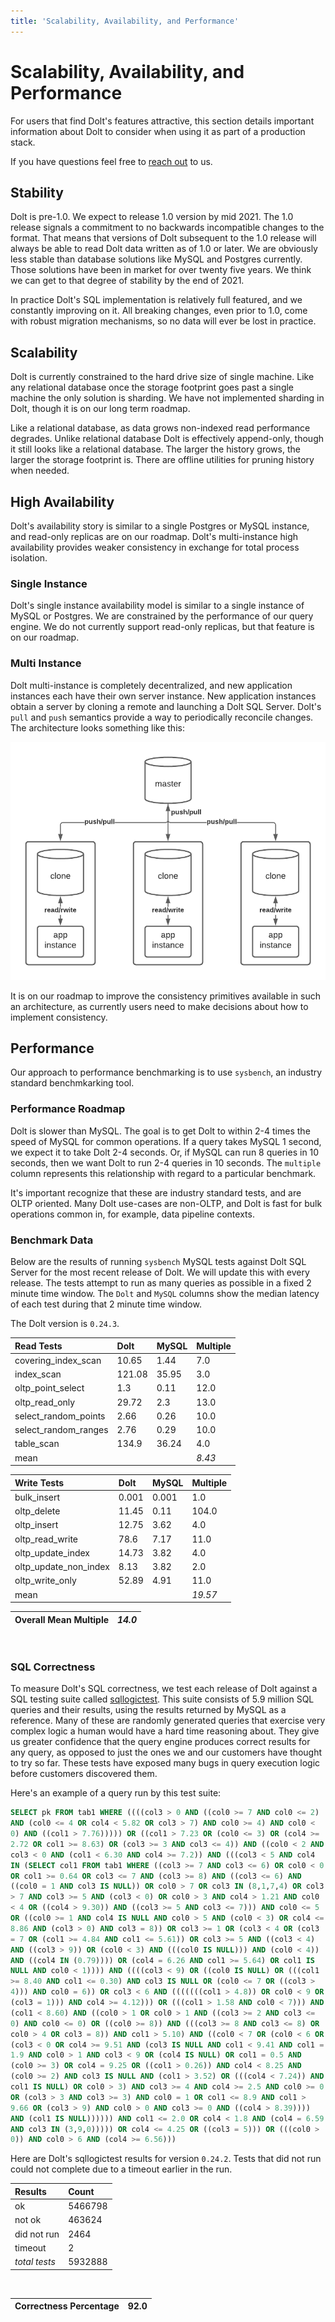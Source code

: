 ```yaml
---
title: 'Scalability, Availability, and Performance'
---
```


# Scalability, Availability, and Performance

For users that find Dolt's features attractive, this section details important information about Dolt to consider when using it as part of a production stack.

If you have questions feel free to [reach out](https://www.dolthub.com/contact) to us.

## Stability

Dolt is pre-1.0. We expect to release 1.0 version by mid 2021. The 1.0 release signals a commitment to no backwards incompatible changes to the format. That means that versions of Dolt subsequent to the 1.0 release will always be able to read Dolt data written as of 1.0 or later. We are obviously less stable than database solutions like MySQL and Postgres currently. Those solutions have been in market for over twenty five years. We think we can get to that degree of stability by the end of 2021.

In practice Dolt's SQL implementation is relatively full featured, and we constantly improving on it. All breaking changes, even prior to 1.0, come with robust migration mechanisms, so no data will ever be lost in practice.

## Scalability

Dolt is currently constrained to the hard drive size of single machine. Like any relational database once the storage footprint goes past a single machine the only solution is sharding. We have not implemented sharding in Dolt, though it is on our long term roadmap.

Like a relational database, as data grows non-indexed read performance degrades. Unlike relational database Dolt is effectively append-only, though it still looks like a relational database. The larger the history grows, the larger the storage footprint is. There are offline utilities for pruning history when needed.

## High Availability

Dolt's availability story is similar to a single Postgres or MySQL instance, and read-only replicas are on our roadmap. Dolt's multi-instance high availability provides weaker consistency in exchange for total process isolation.

### Single Instance

Dolt's single instance availability model is similar to a single instance of MySQL or Postgres. We are constrained by the performance of our query engine. We do not currently support read-only replicas, but that feature is on our roadmap.

### Multi Instance

Dolt multi-instance is completely decentralized, and new application instances each have their own server instance. New application instances obtain a server by cloning a remote and launching a Dolt SQL Server. Dolt's `pull` and `push` semantics provide a way to periodically reconcile changes. The architecture looks something like this:

![Multi-instance Dolt](../.gitbook/assets/dolt-high-availability-multi-instance.png)

It is on our roadmap to improve the consistency primitives available in such an architecture, as currently users need to make decisions about how to implement consistency.

## Performance

Our approach to performance benchmarking is to use `sysbench`, an industry standard benchmkarking tool.

### Performance Roadmap

Dolt is slower than MySQL. The goal is to get Dolt to within 2-4 times the speed of MySQL for common operations. If a query takes MySQL 1 second, we expect it to take Dolt 2-4 seconds. Or, if MySQL can run 8 queries in 10 seconds, then we want Dolt to run 2-4 queries in 10 seconds. The `multiple` column represents this relationship with regard to a particular benchmark.

It's important recognize that these are industry standard tests, and are OLTP oriented. Many Dolt use-cases are non-OLTP, and Dolt is fast for bulk operations common in, for example, data pipeline contexts.

### Benchmark Data

Below are the results of running `sysbench` MySQL tests against Dolt SQL Server for the most recent release of Dolt. We will update this with every release. The tests attempt to run as many queries as possible in a fixed 2 minute time window. The `Dolt` and `MySQL` columns show the median latency of each test during that 2 minute time window.

The Dolt version is `0.24.3`.

| Read Tests | Dolt | MySQL | Multiple |
| :--- | :--- | :--- | :--- |
| covering\_index\_scan | 10.65 | 1.44 | 7.0 |
| index\_scan | 121.08 | 35.95 | 3.0 |
| oltp\_point\_select | 1.3 | 0.11 | 12.0 |
| oltp\_read\_only | 29.72 | 2.3 | 13.0 |
| select\_random\_points | 2.66 | 0.26 | 10.0 |
| select\_random\_ranges | 2.76 | 0.29 | 10.0 |
| table\_scan | 134.9 | 36.24 | 4.0 |
| mean |  |  | _8.43_ |

| Write Tests | Dolt | MySQL | Multiple |
| :--- | :--- | :--- | :--- |
| bulk\_insert | 0.001 | 0.001 | 1.0 |
| oltp\_delete | 11.45 | 0.11 | 104.0 |
| oltp\_insert | 12.75 | 3.62 | 4.0 |
| oltp\_read\_write | 78.6 | 7.17 | 11.0 |
| oltp\_update\_index | 14.73 | 3.82 | 4.0 |
| oltp\_update\_non\_index | 8.13 | 3.82 | 2.0 |
| oltp\_write\_only | 52.89 | 4.91 | 11.0 |
| mean |  |  | _19.57_ |

| Overall Mean Multiple | _14.0_ |
| :--- | :--- |
<br/>

### SQL Correctness

To measure Dolt's SQL correctness, we test each release of Dolt
against a SQL testing suite called
[sqllogictest](https://github.com/dolthub/sqllogictest). This suite
consists of 5.9 million SQL queries and their results, using the
results returned by MySQL as a reference. Many of these are randomly
generated queries that exercise very complex logic a human would have
a hard time reasoning about. They give us greater confidence that the
query engine produces correct results for any query, as opposed to
just the ones we and our customers have thought to try so far. These
tests have exposed many bugs in query execution logic before customers
discovered them.

Here's an example of a query run by this test suite:

```sql
SELECT pk FROM tab1 WHERE ((((col3 > 0 AND ((col0 >= 7 AND col0 <= 2)
AND (col0 <= 4 OR col4 < 5.82 OR col3 > 7) AND col0 >= 4) AND col0 <
0) AND ((col1 > 7.76))))) OR ((col1 > 7.23 OR (col0 <= 3) OR (col4 >=
2.72 OR col1 >= 8.63) OR (col3 >= 3 AND col3 <= 4)) AND ((col0 < 2 AND
col3 < 0 AND (col1 < 6.30 AND col4 >= 7.2)) AND (((col3 < 5 AND col4
IN (SELECT col1 FROM tab1 WHERE ((col3 >= 7 AND col3 <= 6) OR col0 < 0
OR col1 >= 0.64 OR col3 <= 7 AND (col3 >= 8) AND ((col3 <= 6) AND
((col0 = 1 AND col3 IS NULL)) OR col0 > 7 OR col3 IN (8,1,7,4) OR col3
> 7 AND col3 >= 5 AND (col3 < 0) OR col0 > 3 AND col4 > 1.21 AND col0
< 4 OR ((col4 > 9.30)) AND ((col3 >= 5 AND col3 <= 7))) AND col0 <= 5
OR ((col0 >= 1 AND col4 IS NULL AND col0 > 5 AND (col0 < 3) OR col4 <=
8.86 AND (col3 > 0) AND col3 = 8)) OR col3 >= 1 OR (col3 < 4 OR (col3
= 7 OR (col1 >= 4.84 AND col1 <= 5.61)) OR col3 >= 5 AND ((col3 < 4)
AND ((col3 > 9)) OR (col0 < 3) AND (((col0 IS NULL))) AND (col0 < 4))
AND ((col4 IN (0.79)))) OR (col4 = 6.26 AND col1 >= 5.64) OR col1 IS
NULL AND col0 < 1)))) AND ((((col3 < 9) OR ((col0 IS NULL) OR (((col1
>= 8.40 AND col1 <= 0.30) AND col3 IS NULL OR (col0 <= 7 OR ((col3 >
4))) AND col0 = 6)) OR col3 < 6 AND (((((((col1 > 4.8)) OR col0 < 9 OR
(col3 = 1))) AND col4 >= 4.12))) OR (((col1 > 1.58 AND col0 < 7))) AND
(col1 < 8.60) AND ((col0 > 1 OR col0 > 1 AND ((col3 >= 2 AND col3 <=
0) AND col0 <= 0) OR ((col0 >= 8)) AND (((col3 >= 8 AND col3 <= 8) OR
col0 > 4 OR col3 = 8)) AND col1 > 5.10) AND ((col0 < 7 OR (col0 < 6 OR
(col3 < 0 OR col4 >= 9.51 AND (col3 IS NULL AND col1 < 9.41 AND col1 =
1.9 AND col0 > 1 AND col3 < 9 OR (col4 IS NULL) OR col1 = 0.5 AND
(col0 >= 3) OR col4 = 9.25 OR ((col1 > 0.26)) AND col4 < 8.25 AND
(col0 >= 2) AND col3 IS NULL AND (col1 > 3.52) OR (((col4 < 7.24)) AND
col1 IS NULL) OR col0 > 3) AND col3 >= 4 AND col4 >= 2.5 AND col0 >= 0
OR (col3 > 3 AND col3 >= 3) AND col0 = 1 OR col1 <= 8.9 AND col1 >
9.66 OR (col3 > 9) AND col0 > 0 AND col3 >= 0 AND ((col4 > 8.39))))
AND (col1 IS NULL)))))) AND col1 <= 2.0 OR col4 < 1.8 AND (col4 = 6.59
AND col3 IN (3,9,0))))) OR col4 <= 4.25 OR ((col3 = 5))) OR (((col0 >
0)) AND col0 > 6 AND (col4 >= 6.56)))
```

Here are Dolt's sqllogictest results for version `0.24.2`.  Tests that
did not run could not complete due to a timeout earlier in the run.

| Results | Count |
| :--- | :--- |
| ok | 5466798 |
| not ok | 463624 |
| did not run | 2464 |
| timeout | 2 |
| _total_ _tests_ | 5932888 |
<br/>

| Correctness Percentage | 92.0 |
| :--- | :--- |
<br/>
